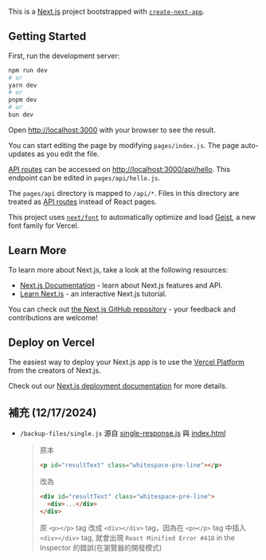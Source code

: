This is a [Next.js](https://nextjs.org) project bootstrapped with [`create-next-app`](https://nextjs.org/docs/pages/api-reference/create-next-app).

## Getting Started

First, run the development server:

```bash
npm run dev
# or
yarn dev
# or
pnpm dev
# or
bun dev
```

Open [http://localhost:3000](http://localhost:3000) with your browser to see the result.

You can start editing the page by modifying `pages/index.js`. The page auto-updates as you edit the file.

[API routes](https://nextjs.org/docs/pages/building-your-application/routing/api-routes) can be accessed on [http://localhost:3000/api/hello](http://localhost:3000/api/hello). This endpoint can be edited in `pages/api/hello.js`.

The `pages/api` directory is mapped to `/api/*`. Files in this directory are treated as [API routes](https://nextjs.org/docs/pages/building-your-application/routing/api-routes) instead of React pages.

This project uses [`next/font`](https://nextjs.org/docs/pages/building-your-application/optimizing/fonts) to automatically optimize and load [Geist](https://vercel.com/font), a new font family for Vercel.

## Learn More

To learn more about Next.js, take a look at the following resources:

- [Next.js Documentation](https://nextjs.org/docs) - learn about Next.js features and API.
- [Learn Next.js](https://nextjs.org/learn-pages-router) - an interactive Next.js tutorial.

You can check out [the Next.js GitHub repository](https://github.com/vercel/next.js) - your feedback and contributions are welcome!

## Deploy on Vercel

The easiest way to deploy your Next.js app is to use the [Vercel Platform](https://vercel.com/new?utm_medium=default-template&filter=next.js&utm_source=create-next-app&utm_campaign=create-next-app-readme) from the creators of Next.js.

Check out our [Next.js deployment documentation](https://nextjs.org/docs/pages/building-your-application/deploying) for more details.

## 補充 (12/17/2024)

- `/backup-files/single.js` 源自 [single-response.js](https://github.com/gopinav/ai/blob/main/examples/javascript-vanilla/single-response.js) 與 [index.html](https://github.com/gopinav/ai/blob/main/examples/javascript-vanilla/index.html)
  > 原本
  >
  > ```html
  > <p id="resultText" class="whitespace-pre-line"></p>
  > ```
  >
  > 改為
  >
  > ```html
  > <div id="resultText" class="whitespace-pre-line">
  >   <div>...</div>
  > </div>
  > ```
  >
  > 原 `<p></p>` tag 改成 `<div></div>` tag，因為在 `<p></p>` tag 中插入 `<div></div>` tag, 就會出現 `React Minified Error #418` in the Inspector 的錯誤(在瀏覽器的開發模式)
